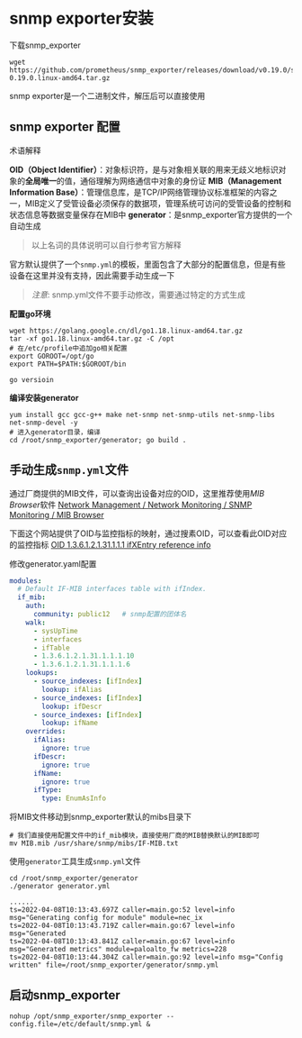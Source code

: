 
# snmp exporter安装

下载snmp_exporter
```shell
wget https://github.com/prometheus/snmp_exporter/releases/download/v0.19.0/snmp_exporter-0.19.0.linux-amd64.tar.gz
```
snmp exporter是一个二进制文件，解压后可以直接使用



## snmp exporter 配置
术语解释

**OID（Object Identifier）**：对象标识符，是与对象相关联的用来无歧义地标识对象的**全局唯一**的值，通俗理解为网络通信中对象的身份证
**MIB（Management Information Base）**：管理信息库，是TCP/IP网络管理协议标准框架的内容之一，MIB定义了受管设备必须保存的数据项，管理系统可访问的受管设备的控制和状态信息等数据变量保存在MIB中
**generator**：是snmp_exporter官方提供的一个自动生成

> 以上名词的具体说明可以自行参考官方解释

官方默认提供了一个`snmp.yml`的模板，里面包含了大部分的配置信息，但是有些设备在这里并没有支持，因此需要手动生成一下

>*注意*: snmp.yml文件不要手动修改，需要通过特定的方式生成


**配置go环境**
```shell
wget https://golang.google.cn/dl/go1.18.linux-amd64.tar.gz
tar -xf go1.18.linux-amd64.tar.gz -C /opt
# 在/etc/profile中追加go相关配置
export GOROOT=/opt/go
export PATH=$PATH:$GOROOT/bin

go versioin
```


**编译安装generator**
```shell
yum install gcc gcc-g++ make net-snmp net-snmp-utils net-snmp-libs net-snmp-devel -y
# 进入generator目录，编译
cd /root/snmp_exporter/generator; go build .
```


## 手动生成`snmp.yml`文件

通过厂商提供的MIB文件，可以查询出设备对应的OID，这里推荐使用*MIB Browser*软件
[Network Management / Network Monitoring / SNMP Monitoring / MIB Browser](https://ireasoning.com/download.shtml)

下面这个网站提供了OID与监控指标的映射，通过搜素OID，可以查看此OID对应的监控指标
[OID 1.3.6.1.2.1.31.1.1.1 ifXEntry reference info](https://oidref.com/1.3.6.1.2.1.31.1.1.1)


修改generator.yaml配置
```yaml
modules:
  # Default IF-MIB interfaces table with ifIndex.
  if_mib:
    auth:
      community: public12   # snmp配置的团体名
    walk:
      - sysUpTime
      - interfaces
      - ifTable
      - 1.3.6.1.2.1.31.1.1.1.10
      - 1.3.6.1.2.1.31.1.1.1.6
    lookups:
      - source_indexes: [ifIndex]
        lookup: ifAlias
      - source_indexes: [ifIndex]
        lookup: ifDescr
      - source_indexes: [ifIndex]
        lookup: ifName
    overrides:
      ifAlias:
        ignore: true
      ifDescr:
        ignore: true
      ifName:
        ignore: true
      ifType:
        type: EnumAsInfo
```
将MIB文件移动到snmp_exporter默认的mibs目录下
```shell
# 我们直接使用配置文件中的if_mib模块，直接使用厂商的MIB替换默认的MIB即可
mv MIB.mib /usr/share/snmp/mibs/IF-MIB.txt
```
使用`generator`工具生成`snmp.yml`文件

```shell
cd /root/snmp_exporter/generator 
./generator generator.yml

......
ts=2022-04-08T10:13:43.697Z caller=main.go:52 level=info msg="Generating config for module" module=nec_ix
ts=2022-04-08T10:13:43.719Z caller=main.go:67 level=info msg="Generated 
ts=2022-04-08T10:13:43.841Z caller=main.go:67 level=info msg="Generated metrics" module=paloalto_fw metrics=228
ts=2022-04-08T10:13:44.304Z caller=main.go:92 level=info msg="Config written" file=/root/snmp_exporter/generator/snmp.yml

```
## 启动snmp_exporter
```
nohup /opt/snmp_exporter/snmp_exporter --config.file=/etc/default/snmp.yml &
```